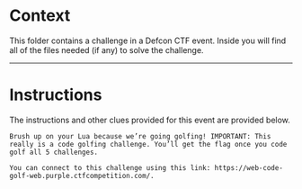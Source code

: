 # Context

This folder contains a challenge in a Defcon CTF event. Inside you will find all of the files needed (if any) to solve the challenge. 

---

# Instructions

The instructions and other clues provided for this event are provided below.

```
Brush up on your Lua because we’re going golfing! IMPORTANT: This really is a code golfing challenge. You’ll get the flag once you code golf all 5 challenges.

You can connect to this challenge using this link: https://web-code-golf-web.purple.ctfcompetition.com/.

```